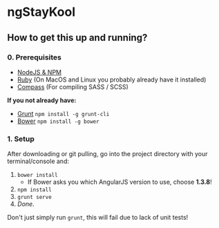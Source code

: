 # ngStayKool

## How to get this up and running?

### 0. Prerequisites
- [NodeJS & NPM](http://www.nodejs.org)
- [Ruby](http://www.ruby-lang.org) (On MacOS and Linux you probably already have it installed)
- [Compass](http://compass-style.org/) (For compiling SASS / SCSS)

**If you not already have:**
- [Grunt](http://gruntjs.com) `npm install -g grunt-cli`
- [Bower](http://bower.io) `npm install -g bower`

### 1. Setup
After downloading or git pulling, go into the project directory with your terminal/console and:

1. ```bower install```
    - If Bower asks you which AngularJS version to use, choose **1.3.8**!
2. ```npm install```
3. ```grunt serve```
4. *Done.*

Don't just simply run `grunt`, this will fail due to lack of unit tests!
